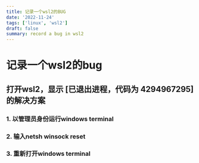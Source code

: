 ```yaml
---
title: 记录一个wsl2的BUG
date: '2022-11-24'
tags: ['linux', 'wsl2']
draft: false
summary: record a bug in wsl2
---
```


# 记录一个wsl2的bug



## 打开wsl2，显示 [已退出进程，代码为 4294967295] 的解决方案





### 1. 以管理员身份运行windows terminal

### 2. 输入netsh winsock reset

### 3. 重新打开windows terminal